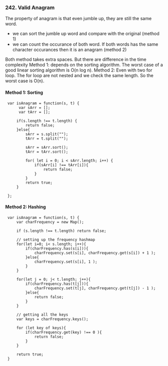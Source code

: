 ### 242. Valid Anagram

The property of anagram is that even jumble up, they are still the same word. 
- we can sort the jumble up word and compare with the original (method 1)
- we can count the occurance of both word. If both words has the same character occurances then it is an anagram (method 2)

Both method takes extra spaces. But there are difference in the time complexity
Method 1: depends on the sorting algorithm. The worst case of a good linear sorting algorithm is O(n log n). 
Method 2: Even with two for loop. The for loop are not nested and we check the same length. So the worst case is O(n). 


#### Method 1: Sorting

```
 var isAnagram = function(s, t) {
      var sArr = [];
      var tArr = [];
    
     if(s.length !== t.length) {
         return false;
     }else{
         sArr = s.split("");
         tArr = t.split("");

         sArr = sArr.sort();
         tArr = tArr.sort();

         for( let i = 0; i < sArr.length; i++) {
             if(sArr[i] !== tArr[i]){
                 return false;
             }
         }  
         return true;
     }
    
 };

```

#### Method 2: Hashing 

```
 var isAnagram = function(s, t) {
     var charFrequency = new Map();
     
     if (s.length !== t.length) return false; 
     
     // setting up the frequency hashmap
     for(let i=0; i< s.length; i++){
         if(charFrequency.has(s[i])){
             charFrequency.set(s[i], charFrequency.get(s[i]) + 1 );
         }else{
             charFrequency.set(s[i], 1 );
         }
     }
     
     for(let j = 0; j< t.length; j++){
         if(charFrequency.has(t[j])){
             charFrequency.set(t[j], charFrequency.get(t[j]) - 1 );
         }else{
             return false;
         }
     }
     
     // getting all the keys 
     var keys = charFrequency.keys();
     
     for (let key of keys){
         if(charFrequency.get(key) !== 0 ){
             return false;
         }
     }
     
     return true;
 }
```